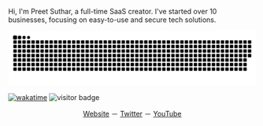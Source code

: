 Hi, I'm Preet Suthar, a full-time SaaS creator. I've started over 10 businesses, focusing on easy-to-use and secure tech solutions.

<picture>
  <source media="(prefers-color-scheme: dark)" srcset="https://raw.githubusercontent.com/preetsuthar17/preetsuthar17/output/github-contribution-grid-snake-dark.svg">
  <source media="(prefers-color-scheme: light)" srcset="https://raw.githubusercontent.com/preetsuthar17/preetsuthar17/output/github-contribution-grid-snake.svg">
  <img alt="github contribution grid snake animation" src="https://raw.githubusercontent.com/preetsuthar17/preetsuthar17/output/github-contribution-grid-snake.svg">
</picture>
  
[![wakatime](https://wakatime.com/badge/user/b5b67ae1-6061-466d-982e-e7b9ec9d9369.svg)](https://wakatime.com/@b5b67ae1-6061-466d-982e-e7b9ec9d9369)
![visitor badge](https://visitor-badge.laobi.icu/badge?page_id=preetsuthar17.preetsuthar17)

<p align="center">
<a href="https://preetsuthar.me">Website</a> － <a href="https://twitter.com/nott_preett">Twitter</a> － <a href="https://youtube.com/@preetsuthar17">YouTube</a>
</p>
